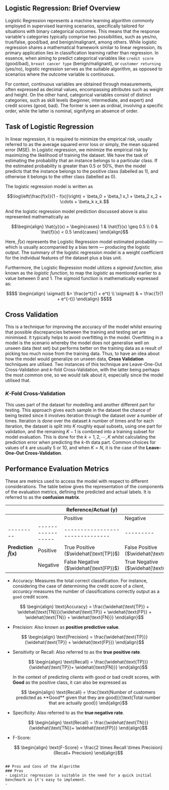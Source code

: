 ## Logistic Regression: Brief Overview
Logistic Regression represents a machine learning algorithm commonly employed in supervised learning scenarios, specifically tailored for situations with binary categorical outcomes. This means that the response variable's categories typically comprise two possibilities, such as yes/no, true/false, good/bad, and benign/malignant, among others. While logistic regression shares a mathematical framework similar to linear regression, its primary application lies in classification learning rather than regression. In essence, when aiming to predict categorical variables like `credit score` (good/bad), `breast cancer type` (benign/malignant), or `customer returning` (yes/no), logistic regression serves as the suitable algorithm, as opposed to scenarios where the outcome variable is continuous.

For context, continuous variables are obtained through measurements, often expressed as decimal values, encompassing attributes such as weight and height. On the other hand, categorical variables consist of distinct categories, such as skill levels (beginner, intermediate, and expert) and credit scores (good, bad). The former is seen as ordinal, involving a specific order, while the latter is nominal, signifying an absence of order.

## Task of Logistic Regression
In linear regression, it is required to minimize the empirical risk, usually referred to as the average squared error loss or simply, the mean squared error (MSE). In Logistic regression, we minimize the empirical risk by maximizing the likelihood of training the dataset. We have the task of estimating the probability that an instance belongs to a particular class. If the estimated probability is greater than $0.5$ or $50$<span>%</span>, then the model predicts that the instance belongs to the positive class (labelled as $1$), and otherwise it belongs to the other class (labelled as $0$). 

The logistic regression model is written as 
```math
\log\left(\frac{f(x)}{1 - f(x)}\right) = \beta_0 + \beta_1 x_1 + \beta_2 x_2 + \cdots  + \beta_k x_k.
```
And the logistic regression model prediction discussed above is also represented mathematically as
```math
\begin{align}
\hat{y}(x) = 
\begin{cases} 
      1 & \hat{f}(x) \geq 0.5 \\
      0 & \hat{f}(x) < 0.5 
\end{cases}
\end{align}
```
Here, $\hat{f}(x)$ represents the Logistic Regression model estimated probability &mdash; which is usually accompanied by a bias term &mdash; producing the logistic output. The summary of the logistic regression model is a weight coefficient for the individual features of the dataset plus a bias unit.

Furthermore, the Logistic Regression model utilizes a _sigmoid function_, also known as the _logistic function_, to map the _logistic_ as mentioned earlier to a value between $0$ and $1$. The sigmoid function is mathematically expressed as:
```math
$$
\begin{align}
\sigma(t) &= \frac{e^t}{1 + e^t} \\
\sigma(t) & = \frac{1}{1 + e^{-t}}
\end{align}
$$
```
## Cross Validation
This is a technique for improving the accuracy of the model whilst ensuring that possible discrepancies between the training and testing set are minimised. It typically helps to avoid overfitting in the model. Overfitting in a model is the scenario whereby the model does not generalise well on unseen data (test set) but performs better on the training data as a result of picking too much noise from the training data. Thus, to have an idea about how the model would generalize on unseen data, __Cross Validation__ techniques are utilised. Two instances of this technique are Leave-One-Out Cross-Validation and $k$-fold Cross-Validation, with the latter being perhaps the most common one, so we would talk about it, especially since the model utilised that.

### $K$-Fold Cross-Validation
This uses part of the dataset for modelling and another different part for testing. This approach gives each sample in the dataset the chance of being tested since it involves iteration through the dataset over a number of times. Iteration is done over the dataset $k$ number of times and for each iteration, the dataset is split into $K$ roughly equal subsets, using one part for validation, and the remaining $K - 1$ is combined into a training subset for model evaluation. This is done for the $k = 1, 2, \cdots, K$ whilst calculating the prediction error when predicting the $k$-th data part. Common choices for values of $k$ are usually $5$ or $10$, and when $K = N$, it is the case of the __Leave-One-Out Cross-Validation__.


## Performance Evaluation Metrics
These are metrics used to access the model with respect to different considerations.
The table below gives the representation of the components of the evaluation metrics, defining the predicted and actual labels. It is referred to as the __confusion matrix__.

|         |                 | Reference/Actual $(\text{y})$ |         |
|---------|-----------------|-------------------------------|---------|
|         |                 | Positive                      | Negative |
|---------|-----------------|-------------------------------|---------|
| **Prediction $\widehat{f}(\text{x})$** | Positive   | True Positive ($\widehat{\text{TP}}$)     | False Positive ($\widehat{\text{FN}}$) |
|         | Negative        | False Negative ($\widehat{\text{FP}}$)    | True Negative ($\widehat{\text{TN}}$) |


    

- Accuracy: Measures the total correct classification. For instance, considering the case of determining the credit score of a client, _accuracy_ measures the number of classifications correctly output as a `good` credit score.

```math
    \begin{align}
\text{Accuracy} = \frac{\widehat{\text{TP}} + \widehat{\text{TN}}}{\widehat{\text{TP}} + \widehat{\text{FP}} + \widehat{\text{TN}} + \widehat{\text{FN}}}
\end{align}
```

- Precision: Also known as __positive predictive value__.
  
```math
      \begin{align}
        \text{Precision} = \frac{\widehat{\text{TP}}}{\widehat{\text{TP}} + \widehat{\text{FP}}}
    \end{align}
```

- Sensitivity or Recall: Also referred to as the __true positive rate__.
  ```math
      \begin{align}
        \text{Recall} = \frac{\widehat{\text{TP}}}{\widehat{\text{TP}}+ \widehat{\text{FN}}}
    \end{align}
   ```
  In the context of predicting clients with good or bad credit scores, with **Good** as the positive class, it can also be expressed as 
  ```math
      \begin{align}
        \text{Recall} = \frac{\text{Number of customers predicted as **Good** given that they are good}}{\text{Total number that are actually good}}
    \end{align}
   ```
- Specificity: Also referred to as the __true negative rate__.
  ```math
      \begin{align}
        \text{Recall} = \frac{\widehat{\text{TN}}}{\widehat{\text{TN}}+ \widehat{\text{FP}}}
    \end{align}
   ```
    
- F-Score:
  ```math
      \begin{align}
              \text{F-Score}  = \frac{2 \times Recall \times Precision}{Recall+ Precision}
  \end{align}
```

## Pros and Cons of the Algorithm
### Pros
- Logistic regression is suitable in the need for a quick initial benchmark as it's easy to implement.
- 


